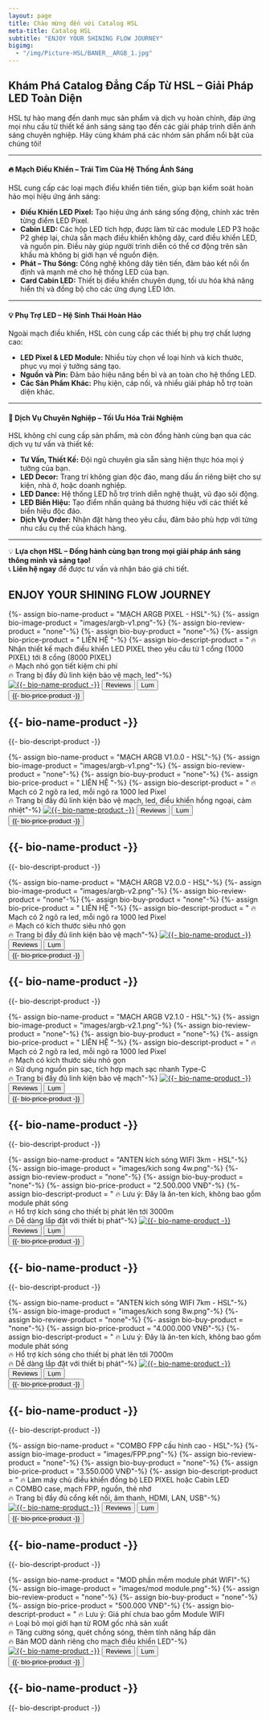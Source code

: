 ```yaml
---
layout: page
title: Chào mừng đến với Catalog HSL
meta-title: Catalog HSL
subtitle: "ENJOY YOUR SHINING FLOW JOURNEY"
bigimg:
  - "/img/Picture-HSL/BANER__ARGB_1.jpg"
---
```

<head>
	<link rel="stylesheet" type="text/css" href="css/book_style.css" />
	<link rel="stylesheet" type="text/css" href="css/books_component.css" />
	<!-- Modernizr is used for flexbox fallback -->
	<script src="js/modernizr.custom.js"></script>
</head>

## **Khám Phá Catalog Đẳng Cấp Từ HSL – Giải Pháp LED Toàn Diện**

HSL tự hào mang đến danh mục sản phẩm và dịch vụ hoàn chỉnh, đáp ứng mọi nhu cầu từ thiết kế ánh sáng sáng tạo đến các giải pháp trình diễn ánh sáng chuyên nghiệp. Hãy cùng khám phá các nhóm sản phẩm nổi bật của chúng tôi!

---

#### 🔥 **Mạch Điều Khiển – Trái Tim Của Hệ Thống Ánh Sáng**
HSL cung cấp các loại mạch điều khiển tiên tiến, giúp bạn kiểm soát hoàn hảo mọi hiệu ứng ánh sáng:  
- **Điều Khiển LED Pixel:** Tạo hiệu ứng ánh sáng sống động, chính xác trên từng điểm LED Pixel.  
- **Cabin LED:** Các hộp LED tích hợp, được làm từ các module LED P3 hoặc P2 ghép lại, chứa sẵn mạch điều khiển không dây, card điều khiển LED, và nguồn pin. Điều này giúp người trình diễn có thể cơ động trên sân khấu mà không bị giới hạn về nguồn điện.  
- **Phát – Thu Sóng:** Công nghệ không dây tiên tiến, đảm bảo kết nối ổn định và mạnh mẽ cho hệ thống LED của bạn.  
- **Card Cabin LED:** Thiết bị điều khiển chuyên dụng, tối ưu hóa khả năng hiển thị và đồng bộ cho các ứng dụng LED lớn.  

---

#### 💡 **Phụ Trợ LED – Hệ Sinh Thái Hoàn Hảo**
Ngoài mạch điều khiển, HSL còn cung cấp các thiết bị phụ trợ chất lượng cao:  
- **LED Pixel & LED Module:** Nhiều tùy chọn về loại hình và kích thước, phục vụ mọi ý tưởng sáng tạo.  
- **Nguồn và Pin:** Đảm bảo hiệu năng bền bỉ và an toàn cho hệ thống LED.  
- **Các Sản Phẩm Khác:** Phụ kiện, cáp nối, và nhiều giải pháp hỗ trợ toàn diện khác.  

---

#### 📌 **Dịch Vụ Chuyên Nghiệp – Tối Ưu Hóa Trải Nghiệm**
HSL không chỉ cung cấp sản phẩm, mà còn đồng hành cùng bạn qua các dịch vụ tư vấn và thiết kế:  
- **Tư Vấn, Thiết Kế:** Đội ngũ chuyên gia sẵn sàng hiện thực hóa mọi ý tưởng của bạn.  
- **LED Decor:** Trang trí không gian độc đáo, mang dấu ấn riêng biệt cho sự kiện, nhà ở, hoặc doanh nghiệp.  
- **LED Dance:** Hệ thống LED hỗ trợ trình diễn nghệ thuật, vũ đạo sôi động.  
- **LED Biển Hiệu:** Tạo điểm nhấn quảng bá thương hiệu với các thiết kế biển hiệu độc đáo.  
- **Dịch Vụ Order:** Nhận đặt hàng theo yêu cầu, đảm bảo phù hợp với từng nhu cầu cụ thể của khách hàng.  

---

💡 **Lựa chọn HSL – Đồng hành cùng bạn trong mọi giải pháp ánh sáng thông minh và sáng tạo!**  
📞 **Liên hệ ngay** để được tư vấn và nhận báo giá chi tiết.


## ENJOY YOUR SHINING FLOW JOURNEY

<div>
	<section class="grid">
	<!-- sách 1 -->
		<div class="product">
			<div class="product__info">
				{%- assign bio-name-product = "MẠCH ARGB PIXEL - HSL"-%}<!--  Tên sản phẩm -->
				{%- assign bio-image-product = "images/argb-v1.png"-%}<!--  Ảnh sản phẩm -->
				{%- assign bio-review-product = "none"-%}<!--  Link review sản phẩm -->
				{%- assign bio-buy-product = "none"-%}<!--  Link mua sản phẩm -->
				{%- assign bio-price-product = " LIÊN HỆ "-%}<!--  Giá bán sản phẩm -->
				{%- assign bio-descript-product = "
				🔥 Nhận thiết kế mạch điều khiển LED PIXEL theo yêu cầu từ 1 cổng (1000 PIXEL) tới 8 cổng (8000 PIXEL)<br>
				🔥 Mạch nhỏ gọn tiết kiệm chi phí<br>
				🔥 Trang bị đầy đủ linh kiện bảo vệ mạch, led"-%}<!--  Mô tả sản phẩm -->
				<a href="{{- bio-buy-product -}}" target="_blank"><img class="product__image"  src="{{- bio-image-product -}}" alt="{{- bio-name-product -}}"></a><!--  Ảnh sản phẩm -->
				<button class="action action--button" onclick="window.open('{{- bio-review-product -}}')"><i class="fa fa-check-circle-o"></i><span class="action__text">Reviews</span></button> <!--  Link review sản phẩm -->
				<button class="action action--button" onclick="window.open('{{- bio-buy-product -}}')"><i class="fa fa-shopping-cart"></i><span class="action__text">Lụm</span></button> <!--  Link mua sản phẩm -->
				<br>
				<button class="action action--button" onclick="window.open('{{- bio-buy-product -}}')"><i class="fa-solid fa-dollar-sign"></i><span class="action__text">{{- bio-price-product -}}</span></button> <!--  Giá mua sản phẩm -->
				<h2 class="product__title">{{- bio-name-product -}}</h2> <!--  Tên sản phẩm -->
				<p>{{- bio-descript-product -}}</p>
			</div>
		</div>	
	<!-- sách 1 -->
		<div class="product">
			<div class="product__info">
				{%- assign bio-name-product = "MẠCH ARGB V1.0.0 - HSL"-%}<!--  Tên sản phẩm -->
				{%- assign bio-image-product = "images/argb-v1.png"-%}<!--  Ảnh sản phẩm -->
				{%- assign bio-review-product = "none"-%}<!--  Link review sản phẩm -->
				{%- assign bio-buy-product = "none"-%}<!--  Link mua sản phẩm -->
				{%- assign bio-price-product = " LIÊN HỆ "-%}<!--  Giá bán sản phẩm -->
				{%- assign bio-descript-product = "
				🔥 Mạch có 2 ngõ ra led, mỗi ngõ ra 1000 led Pixel<br>
				🔥 Trang bị đầy đủ linh kiện bảo vệ mạch, led, điều khiển hồng ngoại, cảm nhiệt"-%}<!--  Mô tả sản phẩm -->
				<a href="{{- bio-buy-product -}}" target="_blank"><img class="product__image"  src="{{- bio-image-product -}}" alt="{{- bio-name-product -}}"></a><!--  Ảnh sản phẩm -->
				<button class="action action--button" onclick="window.open('{{- bio-review-product -}}')"><i class="fa fa-check-circle-o"></i><span class="action__text">Reviews</span></button> <!--  Link review sản phẩm -->
				<button class="action action--button" onclick="window.open('{{- bio-buy-product -}}')"><i class="fa fa-shopping-cart"></i><span class="action__text">Lụm</span></button> <!--  Link mua sản phẩm -->
				<br>
				<button class="action action--button" onclick="window.open('{{- bio-buy-product -}}')"><i class="fa-solid fa-dollar-sign"></i><span class="action__text">{{- bio-price-product -}}</span></button> <!--  Giá mua sản phẩm -->
				<h2 class="product__title">{{- bio-name-product -}}</h2> <!--  Tên sản phẩm -->
				<p>{{- bio-descript-product -}}</p>
			</div>
		</div>	
	<!-- sách 6 -->
		<div class="product">
			<div class="product__info">
				{%- assign bio-name-product = "MẠCH ARGB V2.0.0 - HSL"-%}<!--  Tên sản phẩm -->
				{%- assign bio-image-product = "images/argb-v2.png"-%}<!--  Ảnh sản phẩm -->
				{%- assign bio-review-product = "none"-%}<!--  Link review sản phẩm -->
				{%- assign bio-buy-product = "none"-%}<!--  Link mua sản phẩm -->
				{%- assign bio-price-product = " LIÊN HỆ "-%}<!--  Giá bán sản phẩm -->
				{%- assign bio-descript-product = "
				🔥 Mạch có 2 ngõ ra led, mỗi ngõ ra 1000 led Pixel<br>
				🔥 Mạch có kích thước siêu nhỏ gọn<br>
				🔥 Trang bị đầy đủ linh kiện bảo vệ mạch"-%}<!--  Mô tả sản phẩm -->
				<a href="{{- bio-buy-product -}}" target="_blank"><img class="product__image"  src="{{- bio-image-product -}}" alt="{{- bio-name-product -}}"></a><!--  Ảnh sản phẩm -->
				<button class="action action--button" onclick="window.open('{{- bio-review-product -}}')"><i class="fa fa-check-circle-o"></i><span class="action__text">Reviews</span></button> <!--  Link review sản phẩm -->
				<button class="action action--button" onclick="window.open('{{- bio-buy-product -}}')"><i class="fa fa-shopping-cart"></i><span class="action__text">Lụm</span></button> <!--  Link mua sản phẩm -->
				<br>
				<button class="action action--button" onclick="window.open('{{- bio-buy-product -}}')"><i class="fa-solid fa-dollar-sign"></i><span class="action__text">{{- bio-price-product -}}</span></button> <!--  Giá mua sản phẩm -->
				<h2 class="product__title">{{- bio-name-product -}}</h2> <!--  Tên sản phẩm -->
				<p>{{- bio-descript-product -}}</p>
			</div>
		</div>	
				<!-- sách 6 -->
		<div class="product">
			<div class="product__info">
				{%- assign bio-name-product = "MẠCH ARGB V2.1.0 - HSL"-%}<!--  Tên sản phẩm -->
				{%- assign bio-image-product = "images/argb-v2.1.png"-%}<!--  Ảnh sản phẩm -->
				{%- assign bio-review-product = "none"-%}<!--  Link review sản phẩm -->
				{%- assign bio-buy-product = "none"-%}<!--  Link mua sản phẩm -->
				{%- assign bio-price-product = " LIÊN HỆ "-%}<!--  Giá bán sản phẩm -->
				{%- assign bio-descript-product = "
				🔥 Mạch có 2 ngõ ra led, mỗi ngõ ra 1000 led Pixel<br>
				🔥 Mạch có kích thước siêu nhỏ gọn<br>
				🔥 Sử dụng nguồn pin sạc, tích hợp mạch sạc nhanh Type-C<br>
				🔥 Trang bị đầy đủ linh kiện bảo vệ mạch"-%}<!--  Mô tả sản phẩm -->
				<a href="{{- bio-buy-product -}}" target="_blank"><img class="product__image"  src="{{- bio-image-product -}}" alt="{{- bio-name-product -}}"></a><!--  Ảnh sản phẩm -->
				<button class="action action--button" onclick="window.open('{{- bio-review-product -}}')"><i class="fa fa-check-circle-o"></i><span class="action__text">Reviews</span></button> <!--  Link review sản phẩm -->
				<button class="action action--button" onclick="window.open('{{- bio-buy-product -}}')"><i class="fa fa-shopping-cart"></i><span class="action__text">Lụm</span></button> <!--  Link mua sản phẩm -->
				<br>
				<button class="action action--button" onclick="window.open('{{- bio-buy-product -}}')"><i class="fa-solid fa-dollar-sign"></i><span class="action__text">{{- bio-price-product -}}</span></button> <!--  Giá mua sản phẩm -->
				<h2 class="product__title">{{- bio-name-product -}}</h2> <!--  Tên sản phẩm -->
				<p>{{- bio-descript-product -}}</p>
			</div>
		</div>	
	<!-- sách 1 -->
		<div class="product">
			<div class="product__info">
				{%- assign bio-name-product = "ANTEN kích sóng WIFI 3km - HSL"-%}<!--  Tên sản phẩm -->
				{%- assign bio-image-product = "images/kich song 4w.png"-%}<!--  Ảnh sản phẩm -->
				{%- assign bio-review-product = "none"-%}<!--  Link review sản phẩm -->
				{%- assign bio-buy-product = "none"-%}<!--  Link mua sản phẩm -->
				{%- assign bio-price-product = "2.500.000 VNĐ"-%}<!--  Giá bán sản phẩm -->
				{%- assign bio-descript-product = "
				🔥 Lưu ý: Đây là ăn-ten kích, không bao gồm module phát sóng<br>
				🔥 Hổ trợ kích sóng cho thiết bị phát lên tới 3000m<br>
				🔥 Dễ dàng lắp đặt với thiết bị phát"-%}<!--  Mô tả sản phẩm -->
				<a href="{{- bio-buy-product -}}" target="_blank"><img class="product__image"  src="{{- bio-image-product -}}" alt="{{- bio-name-product -}}"></a><!--  Ảnh sản phẩm -->
				<button class="action action--button" onclick="window.open('{{- bio-review-product -}}')"><i class="fa fa-check-circle-o"></i><span class="action__text">Reviews</span></button> <!--  Link review sản phẩm -->
				<button class="action action--button" onclick="window.open('{{- bio-buy-product -}}')"><i class="fa fa-shopping-cart"></i><span class="action__text">Lụm</span></button> <!--  Link mua sản phẩm -->
				<br>
				<button class="action action--button" onclick="window.open('{{- bio-buy-product -}}')"><i class="fa-solid fa-dollar-sign"></i><span class="action__text">{{- bio-price-product -}}</span></button> <!--  Giá mua sản phẩm -->
				<h2 class="product__title">{{- bio-name-product -}}</h2> <!--  Tên sản phẩm -->
				<p>{{- bio-descript-product -}}</p>
			</div>
		</div>	
	<!-- sách 6 -->
		<div class="product">
			<div class="product__info">
				{%- assign bio-name-product = "ANTEN kích sóng WIFI 7km - HSL"-%}<!--  Tên sản phẩm -->
				{%- assign bio-image-product = "images/kich song 8w.png"-%}<!--  Ảnh sản phẩm -->
				{%- assign bio-review-product = "none"-%}<!--  Link review sản phẩm -->
				{%- assign bio-buy-product = "none"-%}<!--  Link mua sản phẩm -->
				{%- assign bio-price-product = "4.000.000 VNĐ"-%}<!--  Giá bán sản phẩm -->
				{%- assign bio-descript-product = "
				🔥 Lưu ý: Đây là ăn-ten kích, không bao gồm module phát sóng<br>
				🔥 Hổ trợ kích sóng cho thiết bị phát lên tới 7000m<br>
				🔥 Dễ dàng lắp đặt với thiết bị phát"-%}<!--  Mô tả sản phẩm -->
				<a href="{{- bio-buy-product -}}" target="_blank"><img class="product__image"  src="{{- bio-image-product -}}" alt="{{- bio-name-product -}}"></a><!--  Ảnh sản phẩm -->
				<button class="action action--button" onclick="window.open('{{- bio-review-product -}}')"><i class="fa fa-check-circle-o"></i><span class="action__text">Reviews</span></button> <!--  Link review sản phẩm -->
				<button class="action action--button" onclick="window.open('{{- bio-buy-product -}}')"><i class="fa fa-shopping-cart"></i><span class="action__text">Lụm</span></button> <!--  Link mua sản phẩm -->
				<br>
				<button class="action action--button" onclick="window.open('{{- bio-buy-product -}}')"><i class="fa-solid fa-dollar-sign"></i><span class="action__text">{{- bio-price-product -}}</span></button> <!--  Giá mua sản phẩm -->
				<h2 class="product__title">{{- bio-name-product -}}</h2> <!--  Tên sản phẩm -->
				<p>{{- bio-descript-product -}}</p>
			</div>
		</div>	
				<!-- sách 6 -->
		<div class="product">
			<div class="product__info">
				{%- assign bio-name-product = "COMBO FPP cấu hình cao - HSL"-%}<!--  Tên sản phẩm -->
				{%- assign bio-image-product = "images/FPP.png"-%}<!--  Ảnh sản phẩm -->
				{%- assign bio-review-product = "none"-%}<!--  Link review sản phẩm -->
				{%- assign bio-buy-product = "none"-%}<!--  Link mua sản phẩm -->
				{%- assign bio-price-product = "3.550.000 VNĐ"-%}<!--  Giá bán sản phẩm -->
				{%- assign bio-descript-product = "
				🔥 Làm máy chủ điều khiển đồng bộ LED PIXEL hoặc Cabin LED<br>
				🔥 COMBO case, mạch FPP, nguồn, thẻ nhớ<br>
				🔥 Trang bị đầy đủ cổng kết nối, âm thanh, HDMI, LAN, USB"-%}<!--  Mô tả sản phẩm -->
				<a href="{{- bio-buy-product -}}" target="_blank"><img class="product__image"  src="{{- bio-image-product -}}" alt="{{- bio-name-product -}}"></a><!--  Ảnh sản phẩm -->
				<button class="action action--button" onclick="window.open('{{- bio-review-product -}}')"><i class="fa fa-check-circle-o"></i><span class="action__text">Reviews</span></button> <!--  Link review sản phẩm -->
				<button class="action action--button" onclick="window.open('{{- bio-buy-product -}}')"><i class="fa fa-shopping-cart"></i><span class="action__text">Lụm</span></button> <!--  Link mua sản phẩm -->
				<br>
				<button class="action action--button" onclick="window.open('{{- bio-buy-product -}}')"><i class="fa-solid fa-dollar-sign"></i><span class="action__text">{{- bio-price-product -}}</span></button> <!--  Giá mua sản phẩm -->
				<h2 class="product__title">{{- bio-name-product -}}</h2> <!--  Tên sản phẩm -->
				<p>{{- bio-descript-product -}}</p>
			</div>
		</div>	
				<!-- sách 6 -->
		<div class="product">
			<div class="product__info">
				{%- assign bio-name-product = "MOD phần mềm module phát WIFI"-%}<!--  Tên sản phẩm -->
				{%- assign bio-image-product = "images/mod module.png"-%}<!--  Ảnh sản phẩm -->
				{%- assign bio-review-product = "none"-%}<!--  Link review sản phẩm -->
				{%- assign bio-buy-product = "none"-%}<!--  Link mua sản phẩm -->
				{%- assign bio-price-product = "500.000 VNĐ"-%}<!--  Giá bán sản phẩm -->
				{%- assign bio-descript-product = "
				🔥 Lưu ý: Giá phí chưa bao gồm Module WIFI<br>
				🔥 Loại bỏ mọi giới hạn từ ROM gốc nhà sản xuất<br>
				🔥 Tăng cường sóng, quét chồng sóng, thêm tính năng hấp dãn<br>
				🔥 Bản MOD dành riêng cho mạch điều khiển LED"-%}<!--  Mô tả sản phẩm -->
				<a href="{{- bio-buy-product -}}" target="_blank"><img class="product__image"  src="{{- bio-image-product -}}" alt="{{- bio-name-product -}}"></a><!--  Ảnh sản phẩm -->
				<button class="action action--button" onclick="window.open('{{- bio-review-product -}}')"><i class="fa fa-check-circle-o"></i><span class="action__text">Reviews</span></button> <!--  Link review sản phẩm -->
				<button class="action action--button" onclick="window.open('{{- bio-buy-product -}}')"><i class="fa fa-shopping-cart"></i><span class="action__text">Lụm</span></button> <!--  Link mua sản phẩm -->
				<br>
				<button class="action action--button" onclick="window.open('{{- bio-buy-product -}}')"><i class="fa-solid fa-dollar-sign"></i><span class="action__text">{{- bio-price-product -}}</span></button> <!--  Giá mua sản phẩm -->
				<h2 class="product__title">{{- bio-name-product -}}</h2> <!--  Tên sản phẩm -->
				<p>{{- bio-descript-product -}}</p>
			</div>
		</div>	
	</section>
</div>